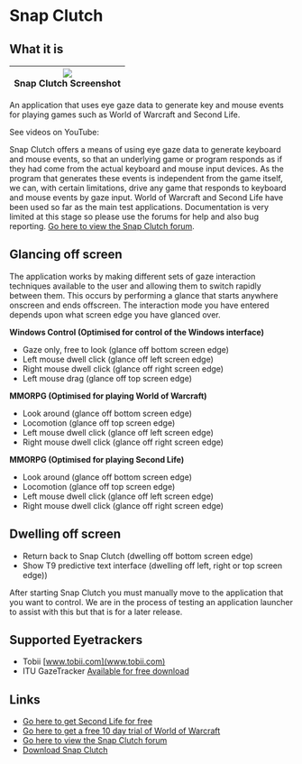
# Snap Clutch

##  What it is

|![][1]<br>Snap Clutch Screenshot<br>|
|---|


An application that uses eye gaze data to generate key and mouse events for playing games such as World of Warcraft and Second Life. 

See videos on YouTube: 

Snap Clutch offers a means of using eye gaze data to generate keyboard and mouse events, so that an underlying game or program responds as if they had come from the actual keyboard and mouse input devices. As the program that generates these events is independent from the game itself, we can, with certain limitations, drive any game that responds to keyboard and mouse events by gaze input. World of Warcraft and Second Life have been used so far as the main test applications. Documentation is very limited at this stage so please use the forums for help and also bug reporting. [Go here to view the Snap Clutch forum][3]. 

##  Glancing off screen

The application works by making different sets of gaze interaction techniques available to the user and allowing them to switch rapidly between them. This occurs by performing a glance that starts anywhere onscreen and ends offscreen. The interaction mode you have entered depends upon what screen edge you have glanced over. 

**Windows Control (Optimised for control of the Windows interface)**

* Gaze only, free to look (glance off bottom screen edge) 
* Left mouse dwell click (glance off left screen edge) 
* Right mouse dwell click (glance off right screen edge) 
* Left mouse drag (glance off top screen edge) 

**MMORPG (Optimised for playing World of Warcraft)**

* Look around (glance off bottom screen edge) 
* Locomotion (glance off top screen edge) 
* Left mouse dwell click (glance off left screen edge) 
* Right mouse dwell click (glance off right screen edge) 

**MMORPG (Optimised for playing Second Life)**

* Look around (glance off bottom screen edge) 
* Locomotion (glance off top screen edge) 
* Left mouse dwell click (glance off left screen edge) 
* Right mouse dwell click (glance off right screen edge) 

##  Dwelling off screen

* Return back to Snap Clutch (dwelling off bottom screen edge) 
* Show T9 predictive text interface (dwelling off left, right or top screen edge)) 

After starting Snap Clutch you must manually move to the application that you want to control. We are in the process of testing an application launcher to assist with this but that is for a later release. 

##  Supported Eyetrackers

* Tobii [www.tobii.com](www.tobii.com)
* ITU GazeTracker [Available for free download](http://www.gazegroup.org/downloads/23-gazetracker)

##  Links
* [Go here to get Second Life for free](https://join.secondlife.com/)
* [Go here to get a free 10 day trial of World of Warcraft](https://signup.worldofwarcraft.com/trial/freetrial.html)
* [Go here to view the Snap Clutch forum](http://www.cogain.org/forum/snapclutch)
* [Download Snap Clutch](http://php.cs.cse.dmu.ac.uk:6789/svickers/download.html)

[1]: /Img/180px-SCInterface.jpg
[3]: http://www.cogain.org/forum/snapclutch

  
<!--stackedit_data:
eyJoaXN0b3J5IjpbLTEzMTYwMzkxMzUsMTM5NjIxNThdfQ==
-->